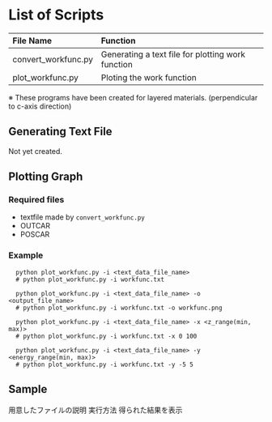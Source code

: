 # List of Scripts

| File Name            | Function                                                               |
| :------------------- | :--------------------------------------------------------------------- |
| convert_workfunc.py  | Generating a text file for plotting work function                      |
| plot_workfunc.py     | Ploting the work function                                              |

※ These programs have been created for layered materials. (perpendicular to c-axis direction)

## Generating Text File

Not yet created.

## Plotting Graph

### Required files

- textfile made by `convert_workfunc.py`
- OUTCAR
- POSCAR

### Example

```shell
  python plot_workfunc.py -i <text_data_file_name>
  # python plot_workfunc.py -i workfunc.txt

  python plot_workfunc.py -i <text_data_file_name> -o <output_file_name>
  # python plot_workfunc.py -i workfunc.txt -o workfunc.png

  python plot_workfunc.py -i <text_data_file_name> -x <z_range(min, max)>
  # python plot_workfunc.py -i workfunc.txt -x 0 100

  python plot_workfunc.py -i <text_data_file_name> -y <energy_range(min, max)>
  # python plot_workfunc.py -i workfunc.txt -y -5 5
```

## Sample

用意したファイルの説明
実行方法
得られた結果を表示
